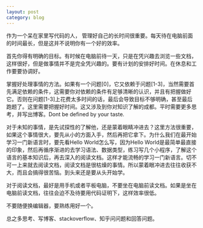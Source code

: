```yaml
---
layout: post
category: blog
---
```


作为一个呆在家里写代码的人， 管理好自己的长时间很重要。每天待在电脑前面的时间最长，但是这并不说明你有一个好的效率。

首先你得有明确的目标。有时候在电脑前待一天，只是在凭兴趣去浏览一些文档，这样很好，但是做事情并不是完全凭兴趣的。要有计划的安排好时间。在休息和工作要要协调好。

掌握好处理事情的方法。如果有一个问题[0]，它又依赖于问题[1-3]，当然需要首先满足依赖的条件，这需要你对依赖的条件有足够清晰的认识，并且有把握做好它。否则在问题[1-3]上花费太多时间的话，最后会导致目标不够明确，甚至最后跑题了。这里需要把握好时间。这又涉及到你对知识了解的成都。平时需要更多思考，并写出博客。Dont be defined by your taste. 

对于未知的事情，是先试探性的了解他，还是蒙着眼睛冲进去？这里方法很重要，如果这个事情很大，要先从小的方面入手，然后再把它拿下。为什么我们在最开始学习一门新语言时，要先看Hello World怎么写，因为Hello World是最简单最直接的印象，然后再循序渐进的去学习语法、数据类型，练习写几个小程序，了解这个语言的基本知识后，再去深入的阅读文档。这样才能流畅的学习一门新语言。切不可一上来就去阅读文档，阅读文档是很枯燥的事情。所以蒙着眼冲进去往往收获不大，而且会搞得很苦恼。到头来还是要从头开始学。

对于阅读文档，最好是用手机或者平板电脑，不要坐在电脑前读文档。如果是坐在电脑前读文档，往往会迫不及待要用代码证明下，这样效率很低。

不要随便换编辑器，要熟练用好一个。

总之多思考、写博客、stackoverflow、知乎问问题和回答问题。




